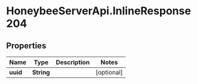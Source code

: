 # HoneybeeServerApi.InlineResponse204

## Properties
Name | Type | Description | Notes
------------ | ------------- | ------------- | -------------
**uuid** | **String** |  | [optional] 



